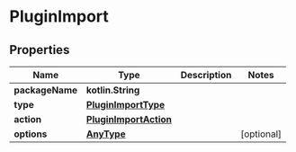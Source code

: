 
# PluginImport

## Properties
Name | Type | Description | Notes
------------ | ------------- | ------------- | -------------
**packageName** | **kotlin.String** |  | 
**type** | [**PluginImportType**](PluginImportType.md) |  | 
**action** | [**PluginImportAction**](PluginImportAction.md) |  | 
**options** | [**AnyType**](.md) |  |  [optional]



